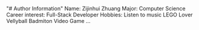 "# Author Information" 
Name: Zijinhui Zhuang
Major: Computer Science
Career interest: Full-Stack Developer
Hobbies: Listen to music
         LEGO Lover
         Vellyball
         Badmiton
         Video Game
         ...